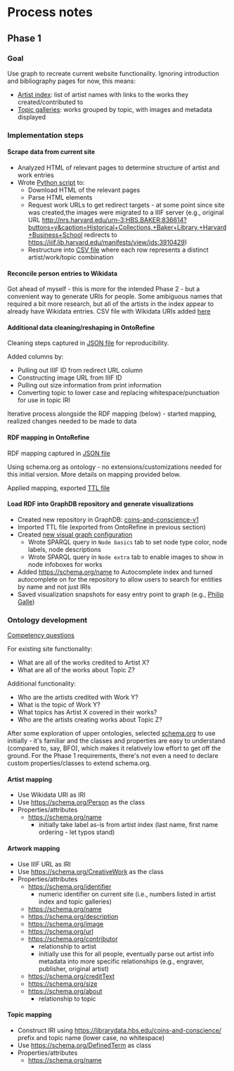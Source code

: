 # Process notes

## Phase 1

### Goal
Use graph to recreate current website functionality. Ignoring introduction and bibliography pages for now, this means:

- [Artist index](https://www.library.hbs.edu/hc/cc/artistindex.html): list of artist names with links to the works they created/contributed to
- [Topic galleries](https://www.library.hbs.edu/hc/cc/vanityvirtue.html): works grouped by topic, with images and metadata displayed

### Implementation steps

#### Scrape data from current site
- Analyzed HTML of relevant pages to determine structure of artist and work entries
- Wrote [Python script](../scripts/export_coin_and_conscience_site_data.py) to:
    - Download HTML of the relevant pages
    - Parse HTML elements
    - Request work URLs to get redirect targets - at some point since site was created,the images were migrated to a IIIF server (e.g., original URL http://nrs.harvard.edu/urn-3:HBS.BAKER:836614?buttons=y&caption=Historical+Collections,+Baker+Library,+Harvard+Business+School redirects to https://iiif.lib.harvard.edu/manifests/view/ids:3910429)
    - Restructure into [CSV file](../data/coin_and_conscience_data.csv) where each row represents a distinct artist/work/topic combination

#### Reconcile person entries to Wikidata
Got ahead of myself - this is more for the intended Phase 2 - but a convenient way to generate URIs for people. Some ambiguous names that required a bit more research, but all of the artists in the index appear to already have Wikidata entries. CSV file with Wikidata URIs added [here](../ontorefine/coin_and_conscience_data_augmented.csv)

#### Additional data cleaning/reshaping in OntoRefine
Cleaning steps captured in [JSON file](../ontorefine/2242510558023-project-configurations.json) for reproducibility.

Added columns by:
- Pulling out IIIF ID from redirect URL column
- Constructing image URL from IIIF ID
- Pulling out size information from print information
- Converting topic to lower case and replacing whitespace/punctuation for use in topic IRI

Iterative process alongside the RDF mapping (below) - started mapping, realized changes needed to be made to data

#### RDF mapping in OntoRefine
RDF mapping captured in [JSON file](../ontorefine/rdf_mapping.json)

Using schema.org as ontology - no extensions/customizations needed for this initial version. More details on mapping provided below.

Applied mapping, exported [TTL file](../ontorefine/result-triples-v1.ttl)

#### Load RDF into GraphDB repository and generate visualizations

- Created new repository in GraphDB: [coins-and-conscience-v1](http://ec2-44-205-108-244.compute-1.amazonaws.com/repositories/coins-and-conscience-v1)
- Imported TTL file (exported from OntoRefine in previous section)
- Created [new visual graph configuration](http://ec2-44-205-108-244.compute-1.amazonaws.com/graphs-visualizations?config=59dca1baa0dd4fc9ae3688214787f118)
    - Wrote SPARQL query in `Node basics` tab to set node type color, node labels, node descriptions
    - Wrote SPARQL query in `Node extra` tab to enable images to show in node infoboxes for works
- Added https://schema.org/name to Autocomplete index and turned autocomplete on for the repository to allow users to search for entities by name and not just IRIs
- Saved visualization snapshots for easy entry point to graph (e.g., [Philip Galle](http://ec2-44-205-108-244.compute-1.amazonaws.com/graphs-visualizations?saved=2941ed3f4a6544a19228dcd058b14525))

### Ontology development

[Competency questions](../ontology-competency-questions/)

For existing site functionality:

- What are all of the works credited to Artist X?
- What are all of the works about Topic Z?

Additional functionality:

- Who are the artists credited with Work Y?
- What is the topic of Work Y?
- What topics has Artist X covered in their works?
- Who are the artists creating works about Topic Z?

After some exploration of upper ontologies, selected [schema.org](https://schema.org/) to use initially - it's familiar and the classes and properties are easy to understand (compared to, say, BFO), which makes it relatively low effort to get off the ground. For the Phase 1 requirements, there's not even a need to declare custom properties/classes to extend schema.org. 

#### Artist mapping
- Use Wikidata URI as IRI
- Use https://schema.org/Person as the class
- Properties/attributes
    - https://schema.org/name 
        - initially take label as-is from artist index (last name, first name ordering - let typos stand)

#### Artwork mapping
- Use IIIF URL as IRI
- Use https://schema.org/CreativeWork as the class
- Properties/attributes
    - https://schema.org/identifier
        - numeric identifier on current site (i.e., numbers listed in artist index and topic galleries)
    - https://schema.org/name
    - https://schema.org/description
    - https://schema.org/image
    - https://schema.org/url
    - https://schema.org/contributor
        - relationship to artist
        - initially use this for all people, eventually parse out artist info metadata into more specific relationships (e.g., engraver, publisher, original artist)
    - https://schema.org/creditText
    - https://schema.org/size
    - https://schema.org/about
        - relationship to topic

#### Topic mapping
- Construct IRI using <https://librarydata.hbs.edu/coins-and-conscience/> prefix and topic name (lower case, no whitespace)
- Use https://schema.org/DefinedTerm as class
- Properties/attributes
    - https://schema.org/name
